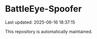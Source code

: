 # BattleEye-Spoofer

Last updated: 2025-06-16 18:37:15

This repository is automatically maintained.
